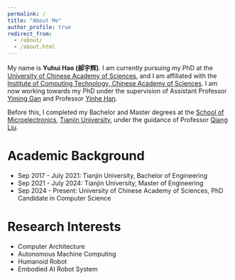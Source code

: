```yaml
---
permalink: /
title: "About Me"
author_profile: true
redirect_from: 
  - /about/
  - /about.html
---
```

My name is **Yuhui Hao (郝宇辉)**. I am currently pursuing my PhD at the [University of Chinese Academy of Sciences](https://www.ucas.ac.cn/), and I am affiliated with the [Institute of Computing Technology, Chinese Academy of Sciences](http://www.ict.cas.cn/). I am now working towards my PhD under the supervision of Assistant Professor [Yiming Gan](https://yiminggan.com/) and Professor [Yinhe Han](http://www.ict.ac.cn/sourcedb/cn/jssrck/201610/t20161010_4674169.html). 

Before this, I completed my Bachelor and Master degrees at the [School of Microelectronics](https://sme.tju.edu.cn/), [Tianjin University](https://www.tju.edu.cn/), under the guidance of Professor [Qiang Liu](https://faculty.tju.edu.cn/116022/zh_CN/index.htm). 

Academic Background
======
* Sep 2017 - July 2021: Tianjin University, Bachelor of Engineering
* Sep 2021 - July 2024: Tianjin University, Master of Engineering
* Sep 2024 - Present: University of Chinese Academy of Sciences, PhD Candidate in Computer Science

Research Interests
======
* Computer Architecture 
* Autonomous Machine Computing 
* Humanoid Robot 
* Embodied AI Robot System